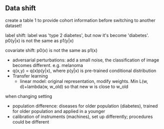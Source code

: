 

## Data shift 

create a table 1 to provide cohort information before switching to another dataset!

label shift: label was 'type 2 diabetes', but now it's become 'diabetes'. p0(y|x) is not the same as p1(y|x)

covariate shift: p0(x) is not the same as p1(x)

- adversarial perturbations: add a small noise, the classification of image becomes different. e.g. melanoma
- q(x,y) = q(x)p(y|x), where p(y|x) is pre-trained conditional distribution
- Transfer learning
  - linear model: original representation, modify weights. Min L(w, d)+lambda(w, w_old) so that new w is close to w_old

when changing setting

- population difference: diseases for older population (diabetes), trained for older population and applied in a younger 
- calibration of instruments (machines), set up differently; procedures could be different

